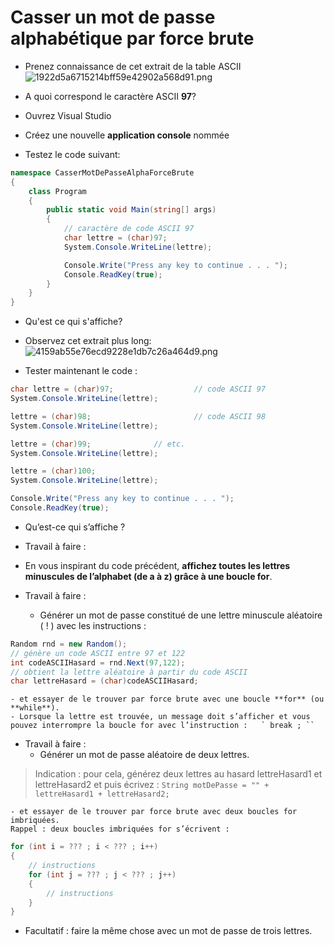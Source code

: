 ﻿# Casser un mot de passe alphabétique par force brute

- Prenez connaissance de cet extrait de la table ASCII
![1922d5a6715214bff59e42902a568d91.png](:/cd22ce35dfe34dd88b81fa478e8dbd25)

- A quoi correspond le caractère ASCII **97**?

- Ouvrez Visual Studio
- Créez une nouvelle **application console** nommée
- Testez le code suivant:
```csharp
namespace CasserMotDePasseAlphaForceBrute
{
    class Program
    {
        public static void Main(string[] args)
        {
            // caractère de code ASCII 97        
            char lettre = (char)97;
            System.Console.WriteLine(lettre);

            Console.Write("Press any key to continue . . . ");
            Console.ReadKey(true);
        }
    }
}
```

- Qu'est ce qui s'affiche?
- Observez cet extrait plus long:
![4159ab55e76ecd9228e1db7c26a464d9.png](:/842fa590609f406798c7efb311b8937b)

- Tester maintenant le code :
```csharp
char lettre = (char)97;                  // code ASCII 97
System.Console.WriteLine(lettre); 

lettre = (char)98;                       // code ASCII 98
System.Console.WriteLine(lettre);

lettre = (char)99;				// etc.
System.Console.WriteLine(lettre); 

lettre = (char)100;
System.Console.WriteLine(lettre);

Console.Write("Press any key to continue . . . ");
Console.ReadKey(true);
```

- Qu’est-ce qui s’affiche ?

- Travail à faire :
- En vous inspirant du code précédent, **affichez toutes les lettres minuscules de l’alphabet (de a à z) grâce à une boucle for**.

- Travail à faire :
	- Générer un mot de passe constitué de une lettre minuscule aléatoire ( ! ) avec les instructions :
```csharp
Random rnd = new Random();
// génère un code ASCII entre 97 et 122
int codeASCIIHasard = rnd.Next(97,122);
// obtient la lettre aléatoire à partir du code ASCII
char lettreHasard = (char)codeASCIIHasard;
```

	- et essayer de le trouver par force brute avec une boucle **for** (ou **while**). 
	- Lorsque la lettre est trouvée, un message doit s’afficher et vous pouvez interrompre la boucle for avec l’instruction :   ` break ; ``

- Travail à faire : 
	- Générer un mot de passe aléatoire de deux lettres.

> Indication :
> pour cela, générez deux lettres au hasard lettreHasard1 et lettreHasard2 et puis écrivez :
`String motDePasse = "" + lettreHasard1 + lettreHasard2;`

	- et essayer de le trouver par force brute avec deux boucles for imbriquées. 
	Rappel : deux boucles imbriquées for s’écrivent :
```csharp
for (int i = ??? ; i < ??? ; i++)
{
	// instructions
	for (int j = ??? ; j < ??? ; j++)
	{
		// instructions 
	}
}
```

- Facultatif : faire la même chose avec un mot de passe de trois lettres.
 


